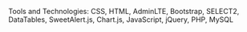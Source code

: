 Tools and Technologies: CSS, HTML, AdminLTE, Bootstrap, SELECT2, DataTables, SweetAlert.js, Chart.js, JavaScript,  jQuery,  PHP,  MySQL
